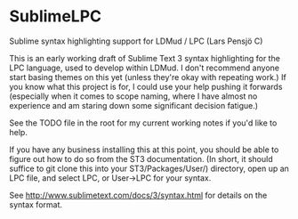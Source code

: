 # SublimeLPC
Sublime syntax highlighting support for LDMud / LPC (Lars Pensjö C)

This is an early working draft of Sublime Text 3 syntax highlighting for the LPC language, used to develop within LDMud. I don't recommend anyone start basing themes on this yet (unless they're okay with repeating work.) If you know what this project is for, I could use your help pushing it forwards (especially when it comes to scope naming, where I have almost no experience and am staring down some significant decision fatigue.)

See the TODO file in the root for my current working notes if you'd like to help.

If you have any business installing this at this point, you should be able to figure out how to do so from the ST3 documentation. (In short, it should suffice to git clone this into your ST3/Packages/User/) directory, open up an LPC file, and select LPC, or User->LPC for your syntax.

See http://www.sublimetext.com/docs/3/syntax.html for details on the syntax format.
